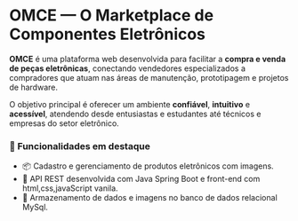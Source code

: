 #  OMCE — O Marketplace de Componentes Eletrônicos

**OMCE** é uma plataforma web desenvolvida para facilitar a **compra e venda de peças eletrônicas**, conectando vendedores especializados a compradores que atuam nas áreas de manutenção, prototipagem e projetos de hardware.

O objetivo principal é oferecer um ambiente **confiável**, **intuitivo** e **acessível**, atendendo desde entusiastas e estudantes até técnicos e empresas do setor eletrônico.

### 🔧 Funcionalidades em destaque
- 📦 Cadastro e gerenciamento de produtos eletrônicos com imagens.
- 🔗 API REST desenvolvida com Java Spring Boot e front-end com html,css,javaScript vanila.
- 💾 Armazenamento de dados e imagens no banco de dados relacional MySql.
